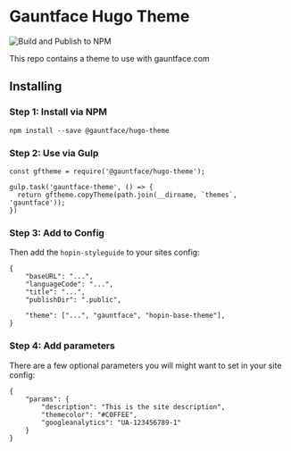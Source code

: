 # Gauntface Hugo Theme

![Build and Publish to NPM](https://github.com/gauntface/gauntface-hugo-theme/workflows/Build%20and%20Publish/badge.svg)

This repo contains a theme to use with gauntface.com

## Installing

### Step 1: Install via NPM

```
npm install --save @gauntface/hugo-theme
```

### Step 2: Use via Gulp

```
const gftheme = require('@gauntface/hugo-theme');

gulp.task('gauntface-theme', () => {
  return gftheme.copyTheme(path.join(__dirname, `themes`, 'gauntface'));
})
```

### Step 3: Add to Config

Then add the `hopin-styleguide` to your sites config:

```
{
    "baseURL": "...",
    "languageCode": "...",
    "title": "...",
    "publishDir": ".public",

    "theme": ["...", "gauntface", "hopin-base-theme"],
}
```

### Step 4: Add parameters

There are a few optional parameters you will might want to set in your site config:

```
{
    "params": {
        "description": "This is the site description",
        "themecolor": "#C0FFEE",
        "googleanalytics": "UA-123456789-1"
    }
}
```